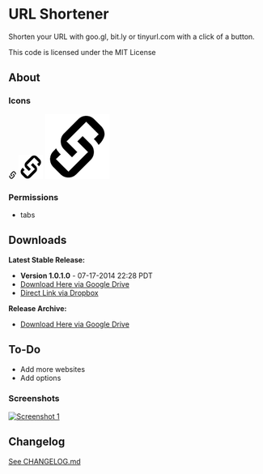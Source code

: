 # URL Shortener #

Shorten your URL with goo.gl, bit.ly or tinyurl.com with a click of a button.

This code is licensed under the MIT License

## About

### Icons
[![Icon 16](https://raw.githubusercontent.com/Wassup789/URL-Shortener/master/img/16.png)](https://raw.githubusercontent.com/Wassup789/URL-Shortener/master/img/16.png)
[![Icon 48](https://raw.githubusercontent.com/Wassup789/URL-Shortener/master/img/48.png)](https://raw.githubusercontent.com/Wassup789/URL-Shortener/master/img/48.png)
[![Icon 128](https://raw.githubusercontent.com/Wassup789/URL-Shortener/master/img/128.png)](https://raw.githubusercontent.com/Wassup789/URL-Shortener/master/img/128.png)

### Permissions
 - tabs

## Downloads


**Latest Stable Release:**

 - **Version 1.0.1.0** - 07-17-2014 22:28 PDT
 - [Download Here via Google Drive][Dld_Latest_GD]
 - [Direct Link via Dropbox][Dld_Latest_DB]

**Release Archive:**

 - [Download Here via Google Drive][Dld_Archive]

## To-Do
 * Add more websites
 * Add options

### Screenshots
[![Screenshot 1](http://i.imgur.com/BOXwfYe.png)](http://i.imgur.com/BOXwfYe.png)

## Changelog
[See CHANGELOG.md][CLog.md]

  [Dld_Latest_GD]: https://drive.google.com/file/d/0B_WfQfUn7IraVWNOVmVueG9OS2s/edit?usp=sharing

  [Dld_Latest_DB]: https://dl.dropboxusercontent.com/u/14210090/URL%20Shortener/URL_Shortener_v1.0.1.0.crx
  [Dld_Archive]: https://drive.google.com/folderview?id=0B_WfQfUn7IraLVNBQmJOWFFpSmc&usp=sharing
  
  [CLog.md]: https://github.com/Wassup789/URL-Shortener/blob/master/CHANGELOG.md
